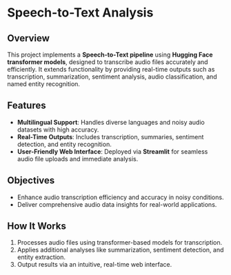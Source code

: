 
# Speech-to-Text Analysis  

## Overview  
This project implements a **Speech-to-Text pipeline** using **Hugging Face transformer models**, designed to transcribe audio files accurately and efficiently. It extends functionality by providing real-time outputs such as transcription, summarization, sentiment analysis, audio classification, and named entity recognition.  

## Features  
- **Multilingual Support**: Handles diverse languages and noisy audio datasets with high accuracy.  
- **Real-Time Outputs**: Includes transcription, summaries, sentiment detection, and entity recognition.  
- **User-Friendly Web Interface**: Deployed via **Streamlit** for seamless audio file uploads and immediate analysis.  

## Objectives  
- Enhance audio transcription efficiency and accuracy in noisy conditions.  
- Deliver comprehensive audio data insights for real-world applications.  

## How It Works  
1. Processes audio files using transformer-based models for transcription.  
2. Applies additional analyses like summarization, sentiment detection, and entity extraction.  
3. Output results via an intuitive, real-time web interface.  
